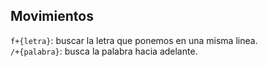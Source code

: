 
## Movimientos

`f+{letra}`: buscar la letra que ponemos en una misma linea.  
`/+{palabra}`: busca la palabra hacia adelante.  
